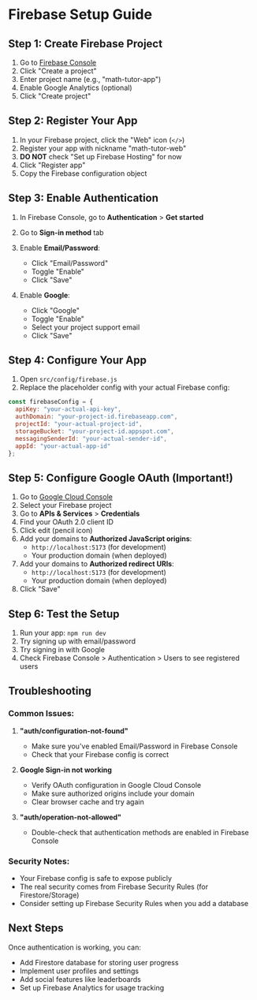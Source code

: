 # Firebase Setup Guide

## Step 1: Create Firebase Project

1. Go to [Firebase Console](https://console.firebase.google.com/)
2. Click "Create a project"
3. Enter project name (e.g., "math-tutor-app")
4. Enable Google Analytics (optional)
5. Click "Create project"

## Step 2: Register Your App

1. In your Firebase project, click the "Web" icon (`</>`)
2. Register your app with nickname "math-tutor-web"
3. **DO NOT** check "Set up Firebase Hosting" for now
4. Click "Register app"
5. Copy the Firebase configuration object

## Step 3: Enable Authentication

1. In Firebase Console, go to **Authentication** > **Get started**
2. Go to **Sign-in method** tab
3. Enable **Email/Password**:
   - Click "Email/Password"
   - Toggle "Enable" 
   - Click "Save"

4. Enable **Google**:
   - Click "Google"
   - Toggle "Enable"
   - Select your project support email
   - Click "Save"

## Step 4: Configure Your App

1. Open `src/config/firebase.js`
2. Replace the placeholder config with your actual Firebase config:

```javascript
const firebaseConfig = {
  apiKey: "your-actual-api-key",
  authDomain: "your-project-id.firebaseapp.com", 
  projectId: "your-actual-project-id",
  storageBucket: "your-project-id.appspot.com",
  messagingSenderId: "your-actual-sender-id",
  appId: "your-actual-app-id"
};
```

## Step 5: Configure Google OAuth (Important!)

1. Go to [Google Cloud Console](https://console.cloud.google.com/)
2. Select your Firebase project
3. Go to **APIs & Services** > **Credentials**
4. Find your OAuth 2.0 client ID
5. Click edit (pencil icon)
6. Add your domains to **Authorized JavaScript origins**:
   - `http://localhost:5173` (for development)
   - Your production domain (when deployed)
7. Add your domains to **Authorized redirect URIs**:
   - `http://localhost:5173` (for development)
   - Your production domain (when deployed)
8. Click "Save"

## Step 6: Test the Setup

1. Run your app: `npm run dev`
2. Try signing up with email/password
3. Try signing in with Google
4. Check Firebase Console > Authentication > Users to see registered users

## Troubleshooting

### Common Issues:

1. **"auth/configuration-not-found"**
   - Make sure you've enabled Email/Password in Firebase Console
   - Check that your Firebase config is correct

2. **Google Sign-in not working**
   - Verify OAuth configuration in Google Cloud Console
   - Make sure authorized origins include your domain
   - Clear browser cache and try again

3. **"auth/operation-not-allowed"**
   - Double-check that authentication methods are enabled in Firebase Console

### Security Notes:

- Your Firebase config is safe to expose publicly
- The real security comes from Firebase Security Rules (for Firestore/Storage)
- Consider setting up Firebase Security Rules when you add a database

## Next Steps

Once authentication is working, you can:
- Add Firestore database for storing user progress
- Implement user profiles and settings
- Add social features like leaderboards
- Set up Firebase Analytics for usage tracking 